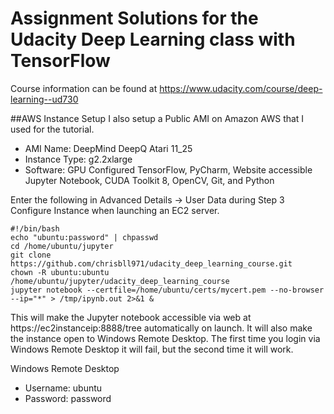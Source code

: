 Assignment Solutions for the Udacity Deep Learning class with TensorFlow
===========================================================

Course information can be found at https://www.udacity.com/course/deep-learning--ud730

##AWS Instance Setup
I also setup a Public AMI on Amazon AWS that I used for the tutorial.
* AMI Name: DeepMind DeepQ Atari 11_25
* Instance Type: g2.2xlarge
* Software: GPU Configured TensorFlow, PyCharm, Website accessible Jupyter Notebook, CUDA Toolkit 8, OpenCV, Git, and Python


Enter the following in Advanced Details -> User Data during Step 3 Configure Instance when launching an EC2 server.

```
#!/bin/bash
echo "ubuntu:password" | chpasswd
cd /home/ubuntu/jupyter
git clone https://github.com/chrisbll971/udacity_deep_learning_course.git
chown -R ubuntu:ubuntu /home/ubuntu/jupyter/udacity_deep_learning_course
jupyter notebook --certfile=/home/ubuntu/certs/mycert.pem --no-browser --ip="*" > /tmp/ipynb.out 2>&1 &
```

This will make the Jupyter notebook accessible via web at https://ec2instanceip:8888/tree automatically on launch. It will also make the instance open to Windows Remote Desktop. The first time you login via Windows Remote Desktop it will fail, but the second time it will work.

Windows Remote Desktop
* Username: ubuntu
* Password: password
